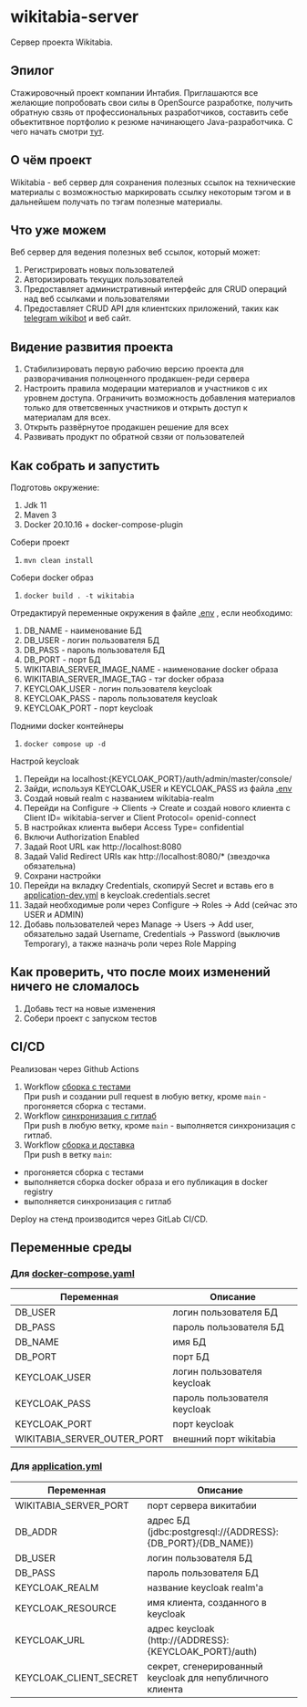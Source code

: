 # wikitabia-server
Сервер проекта Wikitabia.

## Эпилог
Стажировочный проект компании Интабия.
Приглашаются все желающие попробовать свои силы в OpenSource разработке,
получить обратную свзяь от профессиональных разработчиков, составить себе
обьектитвное портфолио к резюме начинающего Java-разработчика. С чего начать смотри [тут](./CONTRIBUTING.md).

## О чём проект
Wikitabia - веб сервер для сохранения полезных ссылок на технические материалы
с возможностью маркировать ссылку некоторым тэгом и в дальнейшем получать по тэгам
полезные материалы.

## Что уже можем

Веб сервер для ведения полезных веб ссылок, который может:
1) Регистрировать новых пользователей
2) Авторизировать текущих пользователей
3) Предоставляет административный интерфейс для CRUD операций над веб ссылками и пользователями
4) Предоставляет CRUD API для клиентских приложений, таких как [telegram wikibot](https://github.com/intabia-intership/wikitabia-telegram-bot) и веб сайт.

## Видение развития проекта

1) Стабилизировать первую рабочию версию проекта для разворачивания полноценного продакшен-реди сервера
2) Настроить правила модерации материалов и участников с их уровнем доступа. Ограничить возможность добавления материалов только для ответсвенных участников и открыть доступ к материалам для всех.
3) Открыть развёрнутое продакшен решение для всех
4) Развивать продукт по обратной свзяи от пользователей

## Как собрать и запустить

Подготовь окружение:
1) Jdk 11
2) Maven 3
3) Docker 20.10.16 + docker-compose-plugin

Собери проект
1) `mvn clean install`

Собери docker образ
1) `docker build . -t wikitabia`

Отредактируй переменные окружения в файле [.env](.env) , если необходимо:
1) DB_NAME - наименование БД
2) DB_USER - логин пользователя БД
3) DB_PASS - пароль пользователя БД
4) DB_PORT - порт БД
5) WIKITABIA_SERVER_IMAGE_NAME - наименование docker образа
6) WIKITABIA_SERVER_IMAGE_TAG - тэг docker образа
7) KEYCLOAK_USER - логин пользователя keycloak
8) KEYCLOAK_PASS - пароль пользователя keycloak
9) KEYCLOAK_PORT - порт keycloak

Подними docker контейнеры
1) `docker compose up -d`

Настрой keycloak
1) Перейди на localhost:{KEYCLOAK_PORT}/auth/admin/master/console/
2) Зайди, используя KEYCLOAK_USER и KEYCLOAK_PASS из файла [.env](.env)
3) Создай новый realm с названием wikitabia-realm
4) Перейди на Configure -> Clients -> Create и создай нового клиента с Client ID= wikitabia-server и Client Protocol= openid-connect
5) В настройках клиента выбери Access Type= confidential
6) Включи Authorization Enabled
7) Задай Root URL как http://localhost:8080
8) Задай Valid Redirect URIs как http://localhost:8080/* (звездочка обязательна)
9) Сохрани настройки
10) Перейди на вкладку Credentials, скопируй Secret и вставь его в [application-dev.yml](src/main/resources/application-dev.yml) в keycloak.credentials.secret
11) Задай необходимые роли через Configure -> Roles -> Add (сейчас это USER и ADMIN)
12) Добавь пользователей через Manage -> Users -> Add user, обязательно задай Username, Credentials -> Password (выключив Temporary), а также назначь роли через Role Mapping

## Как проверить, что после моих изменений ничего не сломалось

1) Добавь тест на новые изменения
2) Собери проект с запуском тестов

## CI/CD
Реализован через Github Actions
1) Workflow [cборка с тестами](.github/workflows/verify.yml)  
При push и создании pull request в любую ветку, кроме `main` - прогоняется сборка с тестами.
2) Workflow [синхронизация с гитлаб](.github/workflows/gitlab_sync.yml)  
При push в любую ветку, кроме `main` - выполняется синхронизация с гитлаб.
3) Workflow [сборка и доставка](.github/workflows/build-and-delivery-dev.yml)  
При push в ветку `main`:
- прогоняется сборка с тестами
- выполняется сборка docker образа и его публикация в docker registry
- выполняется синхронизация с гитлаб  

Deploy на стенд производится через GitLab CI/CD.

## Переменные среды
### Для [docker-compose.yaml](docker-compose.yaml)
| Переменная                  | Описание                     |
|-----------------------------|------------------------------|
| DB_USER                     | логин пользователя БД        |
| DB_PASS                     | пароль пользователя БД       |
| DB_NAME                     | имя БД                       |
| DB_PORT                     | порт БД                      |
| KEYCLOAK_USER               | логин пользователя keycloak  |
| KEYCLOAK_PASS               | пароль пользователя keycloak |
| KEYCLOAK_PORT               | порт keycloak                |
| WIKITABIA_SERVER_OUTER_PORT | внешний порт wikitabia       |

### Для [application.yml](src/main/resources/application.yml)
| Переменная             | Описание                                                   |
|------------------------|------------------------------------------------------------|
| WIKITABIA_SERVER_PORT  | порт сервера викитабии                                     |
| DB_ADDR                | адрес БД (jdbc:postgresql://{ADDRESS}:{DB_PORT}/{DB_NAME}) |
| DB_USER                | логин пользователя БД                                      |
| DB_PASS                | пароль пользователя БД                                     |
| KEYCLOAK_REALM         | название keycloak realm'a                                  |
| KEYCLOAK_RESOURCE      | имя клиента, созданного в keycloak                         |
| KEYCLOAK_URL           | адрес keycloak (http://{ADDRESS}:{KEYCLOAK_PORT}/auth)     |
| KEYCLOAK_CLIENT_SECRET | секрет, сгенерированный keycloak для непубличного клиента  |